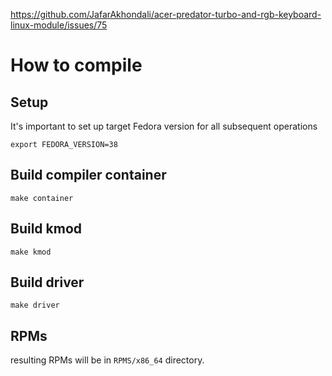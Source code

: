 https://github.com/JafarAkhondali/acer-predator-turbo-and-rgb-keyboard-linux-module/issues/75

# How to compile

## Setup

It's important to set up target Fedora version for all subsequent operations
```shell
export FEDORA_VERSION=38
```
## Build compiler container

```shell
make container
```

## Build kmod

```shell
make kmod
```

## Build driver

```shell
make driver
```

## RPMs

resulting RPMs will be in `RPMS/x86_64` directory.